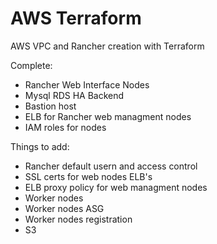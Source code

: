 # AWS Terraform
AWS VPC and Rancher creation with Terraform 

Complete:
 - Rancher Web Interface Nodes
 - Mysql RDS HA Backend
 - Bastion host
 - ELB for Rancher web managment nodes
 - IAM roles for nodes

Things to add:
 - Rancher default usern and access control
 - SSL certs for web nodes ELB's
 - ELB proxy policy for web managment nodes
 - Worker nodes
 - Worker nodes ASG
 - Worker nodes registration 
 - S3
